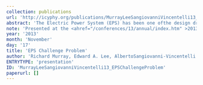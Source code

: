 ```yaml
---
collection: publications
url: 'http://icyphy.org/publications/MurrayLeeSangiovanniVincentelli13_EPSChallengeProblem'
abstract: 'The Electric Power System (EPS) has been one ofthe design drivers for iCyPhy.'
note: 'Presented at the <ahref="/conferences/13/annual/index.htm" >2013iCyPhy Executive Review</a>.'
year: '2013'
month: 'November'
day: '17'
title: 'EPS Challenge Problem'
author: 'Richard Murray, Edward A. Lee, AlbertoSangiovanni-Vincentelli'
ENTRYTYPE: 'presentation'
ID: 'MurrayLeeSangiovanniVincentelli13_EPSChallengeProblem'
paperurl: []
---
```

